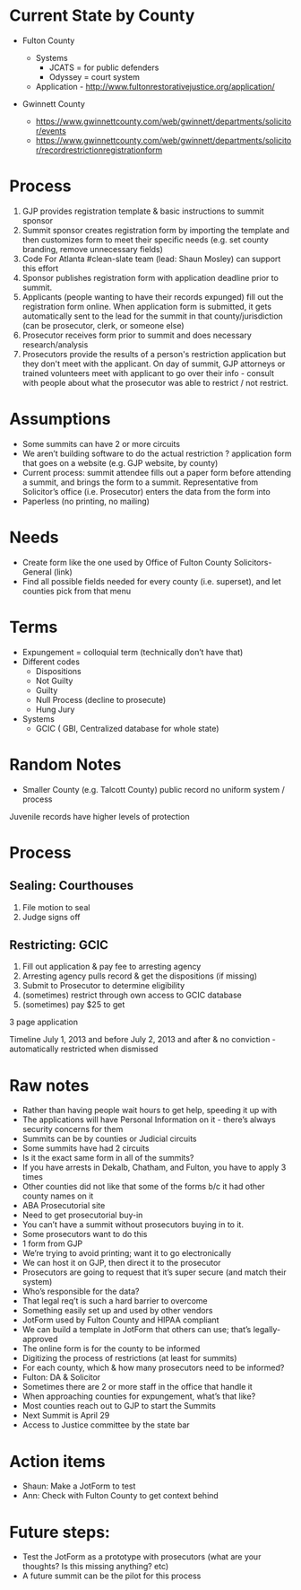# Current State by County
* Fulton County
  * Systems
    * JCATS = for public defenders
    * Odyssey = court system
  * Application - http://www.fultonrestorativejustice.org/application/ 
  
* Gwinnett County
  * https://www.gwinnettcounty.com/web/gwinnett/departments/solicitor/events
  * https://www.gwinnettcounty.com/web/gwinnett/departments/solicitor/recordrestrictionregistrationform

# Process
1. GJP provides registration template & basic instructions to summit sponsor
1. Summit sponsor creates registration form by importing the template and then customizes form to meet their specific needs (e.g. set county branding, remove unnecessary fields)
  1. Code For Atlanta #clean-slate team (lead: Shaun Mosley) can support this effort
1. Sponsor publishes registration form with application deadline prior to summit.
1. Applicants (people wanting to have their records expunged) fill out the registration form online. When application form is submitted, it gets automatically sent to the lead for the summit in that county/jurisdiction (can be prosecutor, clerk, or someone else)
1. Prosecutor receives form prior to summit and does necessary research/analysis
1. Prosecutors provide the results of a person's restriction application but they don't meet with the applicant.  On day of summit, GJP attorneys or trained volunteers meet with applicant to go over their info - consult with people about what the prosecutor was able to restrict / not restrict.

# Assumptions
* Some summits can have 2 or more circuits
* We aren’t building software to do the actual restriction ? application form that goes on a website (e.g. GJP website, by county)
* Current process: summit attendee fills out a paper form before attending a summit, and brings the form to a summit.  Representative from Solicitor’s office (i.e. Prosecutor) enters the data from the form into <insert system name here>
* Paperless (no printing, no mailing)

# Needs
* Create form like the one used by Office of Fulton County Solicitors-General (link)
* Find all possible fields needed for every county (i.e. superset), and let counties pick from that menu

# Terms
* Expungement = colloquial term (technically don’t have that)
* Different codes
    * Dispositions
    * Not Guilty
    * Guilty
    * Null Process (decline to prosecute)
    * Hung Jury
* Systems
    * GCIC (	GBI, Centralized database for whole state)

# Random Notes
* Smaller County (e.g. Talcott County)
	public record
	no uniform system / process

Juvenile records have higher levels of protection

# Process
## Sealing: Courthouses
1. File motion to seal
1. Judge signs off
## Restricting: GCIC
1. Fill out application & pay fee to arresting agency
1. Arresting agency pulls record & get the dispositions (if missing)
1. Submit to Prosecutor to determine eligibility
1. (sometimes) restrict through own access to GCIC database
1. (sometimes) pay $25 to get

3 page application

Timeline
	July 1, 2013 and before
	July 2, 2013 and after & no conviction - automatically restricted when dismissed



# Raw notes
- Rather than having people wait hours to get help, speeding it up with 
- The applications will have Personal Information on it - there’s always security concerns for them
- Summits can be by counties or Judicial circuits
- Some summits have had 2 circuits
- Is it the exact same form in all of the summits?
- If you have arrests in Dekalb, Chatham, and Fulton, you have to apply 3 times
- Other counties did not like that some of the forms b/c it had other county names on it
- ABA Prosecutorial site
- Need to get prosecutorial buy-in
- You can’t have a summit without prosecutors buying in to it.
- Some prosecutors want to do this
- 1 form from GJP
- We’re trying to avoid printing; want it to go electronically
- We can host it on GJP, then direct it to the prosecutor
- Prosecutors are going to request that it’s super secure (and match their system)
- Who’s responsible for the data?
- That legal req’t is such a hard barrier to overcome
- Something easily set up and used by other vendors
- JotForm used by Fulton County and HIPAA compliant
- We can build a template in JotForm that others can use; that’s legally-approved
- The online form is for the county to be informed
- Digitizing the process of restrictions (at least for summits)
- For each county, which & how many prosecutors need to be informed?
- Fulton: DA & Solicitor
- Sometimes there are 2 or more staff in the office that handle it	
- When approaching counties for expungement, what’s that like?
- Most counties reach out to GJP to start the Summits
- Next Summit is April 29
- Access to Justice committee by the state bar

# Action items
- Shaun: Make a JotForm to test
- Ann: Check with Fulton County to get context behind

# Future steps:
- Test the JotForm as a prototype with prosecutors (what are your thoughts? Is this missing anything? etc)
- A future summit can be the pilot for this process
